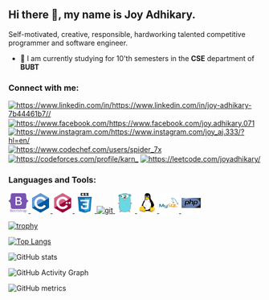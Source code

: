 
## Hi there 👋, my name is **Joy Adhikary**.


Self-motivated, creative, responsible, hardworking talented competitive programmer and software engineer.
- 🔭 I am currently studying for 10'th semesters in the **CSE** department of **BUBT**
<h3 align="left">Connect with me:</h3>
<p align="left">
<a href="https://linkedin.com/in/https://www.linkedin.com/in/https://www.linkedin.com/in/joy-adhikary-7b44461b7//" target="blank"><img align="center" src="https://raw.githubusercontent.com/rahuldkjain/github-profile-readme-generator/master/src/images/icons/Social/linked-in-alt.svg" alt="https://www.linkedin.com/in/https://www.linkedin.com/in/joy-adhikary-7b44461b7//" height="30" width="40" /></a>
<a href="https://fb.com/https://www.facebook.com/https://www.facebook.com/joy.adhikary.071" target="blank"><img align="center" src="https://raw.githubusercontent.com/rahuldkjain/github-profile-readme-generator/master/src/images/icons/Social/facebook.svg" alt="https://www.facebook.com/https://www.facebook.com/joy.adhikary.071" height="30" width="40" /></a>
<a href="https://instagram.com/https://www.instagram.com/https://www.instagram.com/joy_aj.333/?hl=en/" target="blank"><img align="center" src="https://raw.githubusercontent.com/rahuldkjain/github-profile-readme-generator/master/src/images/icons/Social/instagram.svg" alt="https://www.instagram.com/https://www.instagram.com/joy_aj.333/?hl=en/" height="30" width="40" /></a>
<a href="https://www.codechef.com/users/https://www.codechef.com/users/spider_7x" target="blank"><img align="center" src="https://cdn.jsdelivr.net/npm/simple-icons@3.1.0/icons/codechef.svg" alt="https://www.codechef.com/users/spider_7x" height="30" width="40" /></a>
<a href="https://codeforces.com/profile/https://codeforces.com/profile/karn_" target="blank"><img align="center" src="https://raw.githubusercontent.com/rahuldkjain/github-profile-readme-generator/master/src/images/icons/Social/codeforces.svg" alt="https://codeforces.com/profile/karn_" height="30" width="40" /></a>
<a href="https://www.leetcode.com/https://leetcode.com/joyadhikary/" target="blank"><img align="center" src="https://raw.githubusercontent.com/rahuldkjain/github-profile-readme-generator/master/src/images/icons/Social/leet-code.svg" alt="https://leetcode.com/joyadhikary/" height="30" width="40" /></a>
</p>
<p> </p>
<h3 align="left">Languages and Tools:</h3>
<p align="left"> <a href="https://getbootstrap.com" target="_blank" rel="noreferrer"> <img src="https://raw.githubusercontent.com/devicons/devicon/master/icons/bootstrap/bootstrap-plain-wordmark.svg" alt="bootstrap" width="40" height="40"/> </a> <a href="https://www.cprogramming.com/" target="_blank" rel="noreferrer"> <img src="https://raw.githubusercontent.com/devicons/devicon/master/icons/c/c-original.svg" alt="c" width="40" height="40"/> </a> <a href="https://www.w3schools.com/cpp/" target="_blank" rel="noreferrer"> <img src="https://raw.githubusercontent.com/devicons/devicon/master/icons/cplusplus/cplusplus-original.svg" alt="cplusplus" width="40" height="40"/> </a> <a href="https://www.w3schools.com/css/" target="_blank" rel="noreferrer"> <img src="https://raw.githubusercontent.com/devicons/devicon/master/icons/css3/css3-original-wordmark.svg" alt="css3" width="40" height="40"/> </a> <a href="https://git-scm.com/" target="_blank" rel="noreferrer"> <img src="https://www.vectorlogo.zone/logos/git-scm/git-scm-icon.svg" alt="git" width="40" height="40"/> </a> <a href="https://golang.org" target="_blank" rel="noreferrer"> <img src="https://raw.githubusercontent.com/devicons/devicon/master/icons/go/go-original.svg" alt="go" width="40" height="40"/> </a> <a href="https://www.linux.org/" target="_blank" rel="noreferrer"> <img src="https://raw.githubusercontent.com/devicons/devicon/master/icons/linux/linux-original.svg" alt="linux" width="40" height="40"/> </a> <a href="https://www.mysql.com/" target="_blank" rel="noreferrer"> <img src="https://raw.githubusercontent.com/devicons/devicon/master/icons/mysql/mysql-original-wordmark.svg" alt="mysql" width="40" height="40"/> </a> <a href="https://www.php.net" target="_blank" rel="noreferrer"> <img src="https://raw.githubusercontent.com/devicons/devicon/master/icons/php/php-original.svg" alt="php" width="40" height="40"/> </a> </p>

[![trophy](https://github-profile-trophy.vercel.app/?username=joy-adhikary)](https://github.com/ryo-ma/github-profile-trophy)

[![Top Langs](https://github-readme-stats.vercel.app/api/top-langs/?username=joy-adhikary)](https://github.com/anuraghazra/github-readme-stats)

![GitHub stats](https://github-readme-stats.vercel.app/api?username=joy-adhikary&show_icons=true)  

![GitHub Activity Graph](https://activity-graph.herokuapp.com/graph?username=joy-adhikary)  

![GitHub metrics](https://metrics.lecoq.io/joy-adhikary)  

